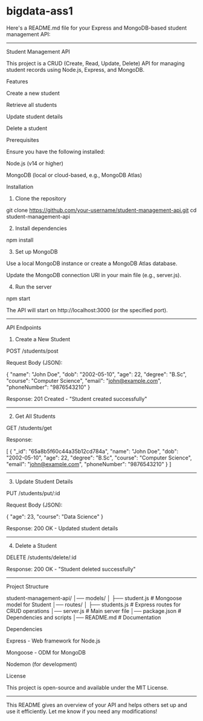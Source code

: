 # bigdata-ass1
Here's a README.md file for your Express and MongoDB-based student management API:


---

Student Management API

This project is a CRUD (Create, Read, Update, Delete) API for managing student records using Node.js, Express, and MongoDB.

Features

Create a new student

Retrieve all students

Update student details

Delete a student


Prerequisites

Ensure you have the following installed:

Node.js (v14 or higher)

MongoDB (local or cloud-based, e.g., MongoDB Atlas)


Installation

1. Clone the repository

git clone https://github.com/your-username/student-management-api.git
cd student-management-api


2. Install dependencies

npm install


3. Set up MongoDB

Use a local MongoDB instance or create a MongoDB Atlas database.

Update the MongoDB connection URI in your main file (e.g., server.js).



4. Run the server

npm start

The API will start on http://localhost:3000 (or the specified port).




---

API Endpoints

1. Create a New Student

POST /students/post

Request Body (JSON):

{
  "name": "John Doe",
  "dob": "2002-05-10",
  "age": 22,
  "degree": "B.Sc",
  "course": "Computer Science",
  "email": "john@example.com",
  "phoneNumber": "9876543210"
}

Response: 201 Created - "Student created successfully"



---

2. Get All Students

GET /students/get

Response:

[
  {
    "_id": "65a8b5f60c44a35b12cd784a",
    "name": "John Doe",
    "dob": "2002-05-10",
    "age": 22,
    "degree": "B.Sc",
    "course": "Computer Science",
    "email": "john@example.com",
    "phoneNumber": "9876543210"
  }
]



---

3. Update Student Details

PUT /students/put/:id

Request Body (JSON):

{
  "age": 23,
  "course": "Data Science"
}

Response: 200 OK - Updated student details



---

4. Delete a Student

DELETE /students/delete/:id

Response: 200 OK - "Student deleted successfully"



---

Project Structure

student-management-api/
│── models/
│   ├── student.js      # Mongoose model for Student
│── routes/
│   ├── students.js     # Express routes for CRUD operations
│── server.js           # Main server file
│── package.json        # Dependencies and scripts
│── README.md           # Documentation

Dependencies

Express - Web framework for Node.js

Mongoose - ODM for MongoDB

Nodemon (for development)


License

This project is open-source and available under the MIT License.


---

This README gives an overview of your API and helps others set up and use it efficiently. Let me know if you need any modifications!
